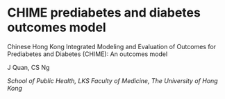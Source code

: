 # CHIME prediabetes and diabetes outcomes model
Chinese Hong Kong Integrated Modeling and Evaluation of Outcomes for Prediabetes and Diabetes (CHIME): An outcomes model


J Quan, CS Ng

*School of Public Health, LKS Faculty of Medicine, The University of Hong Kong*
